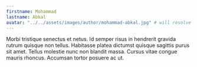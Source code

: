 ```yaml
---
firstname: Mohammad
lastname: Abkal
avatar: "../../assets/images/author/mohammad-abkal.jpg" # will resolve to "src/content/assets/authors/{author}.jpg"
---
```


Morbi tristique senectus et netus. Id semper risus in hendrerit gravida rutrum quisque non tellus. Habitasse platea dictumst quisque sagittis purus sit amet. Tellus molestie nunc non blandit massa. Cursus vitae congue mauris rhoncus. Accumsan tortor posuere ac ut.
